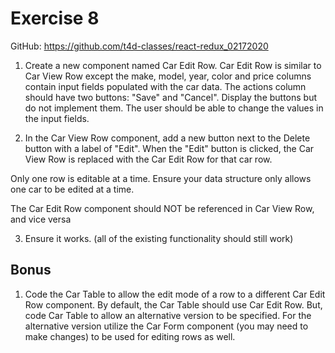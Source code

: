 # Exercise 8

GitHub: https://github.com/t4d-classes/react-redux_02172020

1. Create a new component named Car Edit Row. Car Edit Row is similar to Car View Row except the make, model, year, color and price columns contain input fields populated with the car data. The actions column should have two buttons: "Save" and "Cancel". Display the buttons but do not implement them. The user should be able to change the values in the input fields.

2. In the Car View Row component, add a new button next to the Delete button with a label of "Edit". When the "Edit" button is clicked, the Car View Row is replaced with the Car Edit Row for that car row.

Only one row is editable at a time. Ensure your data structure only allows one car to be edited at a time.

The Car Edit Row component should NOT be referenced in Car View Row, and vice versa

3. Ensure it works. (all of the existing functionality should still work)

## Bonus

1. Code the Car Table to allow the edit mode of a row to a different Car Edit Row component. By default, the Car Table should use Car Edit Row. But, code Car Table to allow an alternative version to be specified. For the alternative version utilize the Car Form component (you may need to make changes) to be used for editing rows as well.
